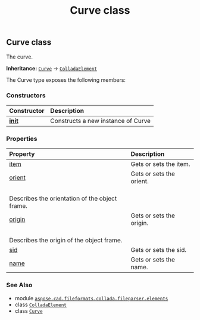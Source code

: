 ﻿---
title: Curve class
second_title: Aspose.CAD for Python via .NET API References
description: 
type: docs
weight: 230
url: /aspose.cad.fileformats.collada.fileparser.elements/curve/
is_root: false
---

## Curve class

The curve.



**Inheritance:** [`Curve`](/cad/python-net/aspose.cad.fileformats.collada.fileparser.elements/curve) → 
[`ColladaElement`](/cad/python-net/aspose.cad.fileformats.collada.fileparser.elements/colladaelement)



The Curve type exposes the following members:

### Constructors
| Constructor | Description |
| :- | :- |
| [__init__](/cad/python-net/aspose.cad.fileformats.collada.fileparser.elements/curve/__init__/#) | Constructs a new instance of Curve |


### Properties
| Property | Description |
| :- | :- |
| [item](/cad/python-net/aspose.cad.fileformats.collada.fileparser.elements/curve/item) | Gets or sets the item. |
| [orient](/cad/python-net/aspose.cad.fileformats.collada.fileparser.elements/curve/orient) | Gets or sets the orient.<br/>Describes the orientation of the object frame. |
| [origin](/cad/python-net/aspose.cad.fileformats.collada.fileparser.elements/curve/origin) | Gets or sets the origin.<br/>Describes the origin of the object frame. |
| [sid](/cad/python-net/aspose.cad.fileformats.collada.fileparser.elements/curve/sid) | Gets or sets the sid. |
| [name](/cad/python-net/aspose.cad.fileformats.collada.fileparser.elements/curve/name) | Gets or sets the name. |



### See Also
* module [`aspose.cad.fileformats.collada.fileparser.elements`](..)
* class [`ColladaElement`](/cad/python-net/aspose.cad.fileformats.collada.fileparser.elements/colladaelement)
* class [`Curve`](/cad/python-net/aspose.cad.fileformats.collada.fileparser.elements/curve)
